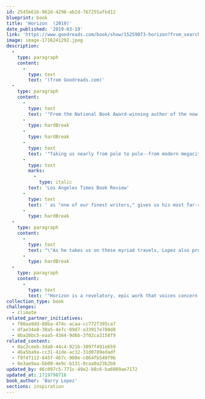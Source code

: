 ```yaml
---
id: 2545b61b-962d-4296-ab2d-767255afbd12
blueprint: book
title: 'Horizon  (2019)'
date_published: '2019-03-19'
link: 'https://www.goodreads.com/book/show/15259073-horizon?from_search=true&from_srp=true&qid=umfXriannQ&rank=2'
image: image-1716241292.jpeg
description:
  -
    type: paragraph
    content:
      -
        type: text
        text: '(from Goodreads.com)'
  -
    type: paragraph
    content:
      -
        type: text
        text: '"From the National Book Award-winning author of the now-classic Arctic Dreams, a vivid, poetic, capacious work that recollects the travels around the world and the encounters--human, animal, and natural--that have shaped an extraordinary life.'
      -
        type: hardBreak
      -
        type: hardBreak
      -
        type: text
        text: '"Taking us nearly from pole to pole--from modern megacities to some of the most remote regions on the earth--and across decades of lived experience, Barry Lopez, hailed by the '
      -
        type: text
        marks:
          -
            type: italic
        text: 'Los Angeles Times Book Review'
      -
        type: text
        text: ' as "one of our finest writers," gives us his most far-ranging yet personal work to date, in a book that moves indelibly, immersively, through his travels to six regions of the world: from Western Oregon to the High Arctic; from the Galápagos to the Kenyan desert; from Botany Bay in Australia to finally, unforgettably, the ice shelves of Antarctica.'
      -
        type: hardBreak
  -
    type: paragraph
    content:
      -
        type: text
        text: "\"As he takes us on these myriad travels, Lopez also probes the long history of humanity's quests and explorations, including the prehistoric peoples who trekked across Skraeling Island in northern Canada, the colonialists who plundered Central Africa, an enlightenment-era Englishman who sailed the Pacific, a Native American emissary who found his way into isolationist Japan, and today's ecotourists in the tropics. Throughout his journeys--to some of the hottest, coldest, and most desolate places on the globe--and via friendships he forges along the way with scientists, archaeologists, artists and local residents, Lopez searches for meaning and purpose in a broken world."
      -
        type: hardBreak
  -
    type: paragraph
    content:
      -
        type: text
        text: '"Horizon is a revelatory, epic work that voices concern and frustration along with humanity and hope--a book that makes you see the world differently, and that is the crowning achievement by one of America''s great thinkers and most humane voices."'
collection_type: book
challenges:
  - climate
related_partner_initiatives:
  - f80aa9dd-80ba-474c-acaa-cc772f395ca7
  - dfae34a8-30a5-4e7c-89d7-a33917e780d8
  - 8ba26bc5-eaa5-4364-9d6b-3f02ca3158f9
related_content:
  - 0ac2ceeb-3da0-44c4-921b-3897f491e659
  - 46a5ba9a-cc31-41de-ac32-31d0789edadf
  - f9f4f112-845f-467c-900e-c064fb540f9b
  - 8e3ae9aa-bb00-4e9c-b131-0caa0a23b2b8
updated_by: 46c097c5-771c-49e2-b8c6-ba6009ae7172
updated_at: 1719798716
book_author: 'Barry Lopez'
sections: inspiration
---
```

